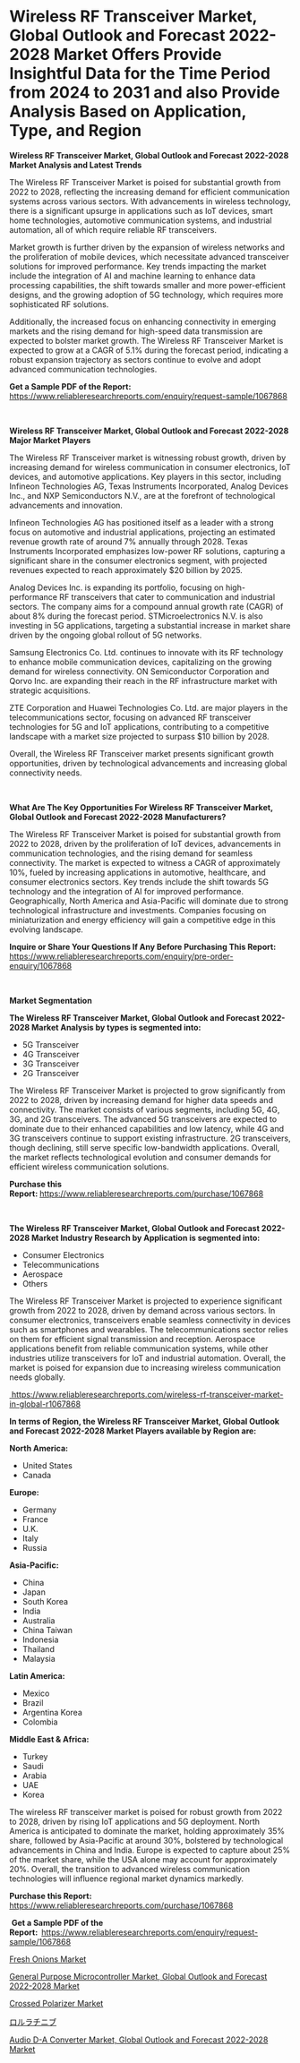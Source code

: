 <p><h1>Wireless RF Transceiver Market, Global Outlook and Forecast 2022-2028 Market Offers Provide Insightful Data for the Time Period from 2024 to 2031 and also Provide Analysis Based on Application, Type, and Region</h1></p><p><strong>Wireless RF Transceiver Market, Global Outlook and Forecast 2022-2028 Market Analysis and Latest Trends</strong></p>
<p><p>The Wireless RF Transceiver Market is poised for substantial growth from 2022 to 2028, reflecting the increasing demand for efficient communication systems across various sectors. With advancements in wireless technology, there is a significant upsurge in applications such as IoT devices, smart home technologies, automotive communication systems, and industrial automation, all of which require reliable RF transceivers. </p><p>Market growth is further driven by the expansion of wireless networks and the proliferation of mobile devices, which necessitate advanced transceiver solutions for improved performance. Key trends impacting the market include the integration of AI and machine learning to enhance data processing capabilities, the shift towards smaller and more power-efficient designs, and the growing adoption of 5G technology, which requires more sophisticated RF solutions. </p><p>Additionally, the increased focus on enhancing connectivity in emerging markets and the rising demand for high-speed data transmission are expected to bolster market growth. The Wireless RF Transceiver Market is expected to grow at a CAGR of 5.1% during the forecast period, indicating a robust expansion trajectory as sectors continue to evolve and adopt advanced communication technologies.</p></p>
<p><strong>Get a Sample PDF of the Report:&nbsp;</strong> <a href="https://www.reliableresearchreports.com/enquiry/request-sample/1067868">https://www.reliableresearchreports.com/enquiry/request-sample/1067868</a></p>
<p>&nbsp;</p>
<p><strong>Wireless RF Transceiver Market, Global Outlook and Forecast 2022-2028 Major Market Players</strong></p>
<p><p>The Wireless RF Transceiver market is witnessing robust growth, driven by increasing demand for wireless communication in consumer electronics, IoT devices, and automotive applications. Key players in this sector, including Infineon Technologies AG, Texas Instruments Incorporated, Analog Devices Inc., and NXP Semiconductors N.V., are at the forefront of technological advancements and innovation.</p><p>Infineon Technologies AG has positioned itself as a leader with a strong focus on automotive and industrial applications, projecting an estimated revenue growth rate of around 7% annually through 2028. Texas Instruments Incorporated emphasizes low-power RF solutions, capturing a significant share in the consumer electronics segment, with projected revenues expected to reach approximately $20 billion by 2025.</p><p>Analog Devices Inc. is expanding its portfolio, focusing on high-performance RF transceivers that cater to communication and industrial sectors. The company aims for a compound annual growth rate (CAGR) of about 8% during the forecast period. STMicroelectronics N.V. is also investing in 5G applications, targeting a substantial increase in market share driven by the ongoing global rollout of 5G networks.</p><p>Samsung Electronics Co. Ltd. continues to innovate with its RF technology to enhance mobile communication devices, capitalizing on the growing demand for wireless connectivity. ON Semiconductor Corporation and Qorvo Inc. are expanding their reach in the RF infrastructure market with strategic acquisitions.</p><p>ZTE Corporation and Huawei Technologies Co. Ltd. are major players in the telecommunications sector, focusing on advanced RF transceiver technologies for 5G and IoT applications, contributing to a competitive landscape with a market size projected to surpass $10 billion by 2028.</p><p>Overall, the Wireless RF Transceiver market presents significant growth opportunities, driven by technological advancements and increasing global connectivity needs.</p></p>
<p>&nbsp;</p>
<p><strong>What Are The Key Opportunities For Wireless RF Transceiver Market, Global Outlook and Forecast 2022-2028 Manufacturers?</strong></p>
<p><p>The Wireless RF Transceiver Market is poised for substantial growth from 2022 to 2028, driven by the proliferation of IoT devices, advancements in communication technologies, and the rising demand for seamless connectivity. The market is expected to witness a CAGR of approximately 10%, fueled by increasing applications in automotive, healthcare, and consumer electronics sectors. Key trends include the shift towards 5G technology and the integration of AI for improved performance. Geographically, North America and Asia-Pacific will dominate due to strong technological infrastructure and investments. Companies focusing on miniaturization and energy efficiency will gain a competitive edge in this evolving landscape.</p></p>
<p><strong>Inquire or Share Your Questions If Any Before Purchasing This Report:</strong> <a href="https://www.reliableresearchreports.com/enquiry/pre-order-enquiry/1067868">https://www.reliableresearchreports.com/enquiry/pre-order-enquiry/1067868</a></p>
<p>&nbsp;</p>
<p><strong>Market Segmentation</strong></p>
<p><strong>The Wireless RF Transceiver Market, Global Outlook and Forecast 2022-2028 Market Analysis by types is segmented into:</strong></p>
<p><ul><li>5G Transceiver</li><li>4G Transceiver</li><li>3G Transceiver</li><li>2G Transceiver</li></ul></p>
<p><p>The Wireless RF Transceiver Market is projected to grow significantly from 2022 to 2028, driven by increasing demand for higher data speeds and connectivity. The market consists of various segments, including 5G, 4G, 3G, and 2G transceivers. The advanced 5G transceivers are expected to dominate due to their enhanced capabilities and low latency, while 4G and 3G transceivers continue to support existing infrastructure. 2G transceivers, though declining, still serve specific low-bandwidth applications. Overall, the market reflects technological evolution and consumer demands for efficient wireless communication solutions.</p></p>
<p><strong>Purchase this Report:&nbsp;</strong><a href="https://www.reliableresearchreports.com/purchase/1067868">https://www.reliableresearchreports.com/purchase/1067868</a></p>
<p>&nbsp;</p>
<p><strong>The Wireless RF Transceiver Market, Global Outlook and Forecast 2022-2028 Market Industry Research by Application is segmented into:</strong></p>
<p><ul><li>Consumer Electronics</li><li>Telecommunications</li><li>Aerospace</li><li>Others</li></ul></p>
<p><p>The Wireless RF Transceiver Market is projected to experience significant growth from 2022 to 2028, driven by demand across various sectors. In consumer electronics, transceivers enable seamless connectivity in devices such as smartphones and wearables. The telecommunications sector relies on them for efficient signal transmission and reception. Aerospace applications benefit from reliable communication systems, while other industries utilize transceivers for IoT and industrial automation. Overall, the market is poised for expansion due to increasing wireless communication needs globally.</p></p>
<p><a href="https://www.reliableresearchreports.com/wireless-rf-transceiver-market-in-global-r1067868">&nbsp;https://www.reliableresearchreports.com/wireless-rf-transceiver-market-in-global-r1067868</a></p>
<p><strong>In terms of Region, the Wireless RF Transceiver Market, Global Outlook and Forecast 2022-2028 Market Players available by Region are:</strong></p>
<p>
    <p> <strong> North America: </strong>
        <ul>
            <li>United States</li>
            <li>Canada</li>
        </ul>
        </p> 
    <p> <strong> Europe: </strong>
        <ul>
            <li>Germany</li>
            <li>France</li>
            <li>U.K.</li>
            <li>Italy</li>
            <li>Russia</li>
        </ul>
        </p> 
    <p> <strong> Asia-Pacific: </strong>
        <ul>
            <li>China</li>
            <li>Japan</li>
            <li>South Korea</li>
            <li>India</li>
            <li>Australia</li>
            <li>China Taiwan</li>
            <li>Indonesia</li>
            <li>Thailand</li>
            <li>Malaysia</li>
        </ul>
        </p> 
    <p> <strong> Latin America: </strong>
        <ul>
            <li>Mexico</li>
            <li>Brazil</li>
            <li>Argentina Korea</li>
            <li>Colombia</li>
        </ul>
        </p> 
    <p> <strong> Middle East & Africa: </strong>
        <ul>
            <li>Turkey</li>
            <li>Saudi</li>
            <li>Arabia</li>
            <li>UAE</li>
            <li>Korea</li>
        </ul>
    </p>
    </p>
<p><p>The wireless RF transceiver market is poised for robust growth from 2022 to 2028, driven by rising IoT applications and 5G deployment. North America is anticipated to dominate the market, holding approximately 35% share, followed by Asia-Pacific at around 30%, bolstered by technological advancements in China and India. Europe is expected to capture about 25% of the market share, while the USA alone may account for approximately 20%. Overall, the transition to advanced wireless communication technologies will influence regional market dynamics markedly.</p></p>
<p><strong>Purchase this Report: </strong><a href="https://www.reliableresearchreports.com/purchase/1067868">https://www.reliableresearchreports.com/purchase/1067868</a></p>
<p>&nbsp;<strong>Get a Sample PDF of the Report:&nbsp;&nbsp;</strong><a href="https://www.reliableresearchreports.com/enquiry/request-sample/1067868">https://www.reliableresearchreports.com/enquiry/request-sample/1067868</a></p>
<p><strong></strong></p>
<p><p><a href="https://medium.com/@karleeprice2004/fresh-onions-market-growth-outlook-from-2024-to-2031-and-it-is-projecting-at-6-9-24a8d8fc34c6">Fresh Onions Market</a></p><p><a href="https://github.com/nathandecarvalho/Market-Research-Report-List-5/blob/main/general-purpose-microcontroller-market-global-outlook-and-forecast-2022-2028-market.md">General Purpose Microcontroller Market, Global Outlook and Forecast 2022-2028 Market</a></p><p><a href="https://www.linkedin.com/pulse/crossed-polarizer-market-global-regional-analysis-focus-iplbc?trackingId=6qTO6HEvQYuG4mQUpci8%2Fw%3D%3D">Crossed Polarizer Market</a></p><p><a href="https://medium.com/@isnamukti10_96948/%E3%83%AD%E3%83%AB%E3%83%A9%E3%83%81%E3%83%8B%E3%83%96%E3%81%AE%E5%B8%82%E5%A0%B4%E3%82%B7%E3%82%A7%E3%82%A2%E3%81%A8%E5%B8%82%E5%A0%B4%E5%88%86%E6%9E%90-%E6%88%90%E9%95%B7%E5%82%BE%E5%90%91%E3%81%A8%E4%BA%88%E6%B8%AC-2024%E5%B9%B4-2031%E5%B9%B4%E3%81%BE%E3%81%A7%E3%81%AE%E6%9C%9F%E9%96%93-9bcb96293354">ロルラチニブ</a></p><p><a href="https://github.com/julyju69/Market-Research-Report-List-5/blob/main/audio-d-a-converter-market-global-outlook-and-forecast-2022-2028-market.md">Audio D-A Converter Market, Global Outlook and Forecast 2022-2028 Market</a></p></p>